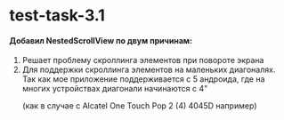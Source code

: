 # test-task-3.1

#### Добавил NestedScrollView по двум причинам:
1. Решает проблему скроллинга элементов при повороте экрана
2. Для поддержки скроллинга элементов на маленьких диагоналях. 
Так как мое приложение поддерживается с 5 андроида, где на многих устройствах диагонали начинаются с 4"<p>(как в случае с Alcatel One Touch Pop 2 (4) 4045D например)</p> 

          

